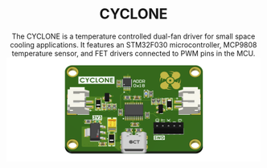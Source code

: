 <h1 align="center">CYCLONE</h1>

<p align="center">
  The CYCLONE is a temperature controlled dual-fan driver for small space cooling applications. 
  It features an STM32F030 microcontroller, MCP9808 temperature sensor, and FET drivers connected to PWM pins in the MCU.
  <img src="https://github.com/akarez/cyclone/blob/main/assets/capture.png" alt="cyclone 3D render">
</p>
